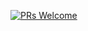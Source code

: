 [![PRs Welcome](https://img.shields.io/badge/PRs-welcome-orange.svg??style=for-the-badge&logo=bitcoin)](https://makeapullrequest.com)

<!---

&nbsp;&middot;&nbsp;[Stacks.org](https://stacks.org) &nbsp;&middot;&nbsp; [Grants Discussion](https://github.com/stacksgov/Stacks-Grant-Launchpad/discussions) &nbsp;&middot;&nbsp; [Stacks GitHub](https://github.com/stacks-network)&nbsp;&middot;&nbsp; [Discord](https://discord.gg/5usXsXSUAK)&nbsp;&middot;&nbsp; [Twitter](https://twitter.com/Stacks)&nbsp;&middot;&nbsp; [Calendar](https://community.stacks.org/events#calendar)&nbsp;&middot;&nbsp; [YouTube](https://www.youtube.com/c/Blockstack)&nbsp;&middot;&nbsp;

--->